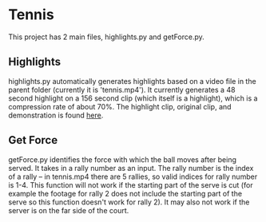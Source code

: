 # Tennis
This project has 2 main files, highlights.py and getForce.py. 

## Highlights
highlights.py automatically generates highlights based on a video file in the parent folder (currently it is 'tennis.mp4'). It currently generates a 48 second highlight
on a 156 second clip (which itself is a highlight), which is a compression rate of about 70%. The highlight clip, original clip, and demonstration is found [here](https://drive.google.com/drive/folders/1Fgoms41m2Bh6Ef5XoEUyDaTIRQC6GI0V?usp=sharing).

## Get Force
getForce.py identifies the force with which the ball moves after being served. It takes in a rally number as an input. The rally number is the index of a rally – in tennis.mp4 there are 5 rallies, so valid indices for rally number is 1-4. 
This function will not work if the starting part of the serve is cut (for example the footage for rally 2 does not include the starting part of the serve so this function doesn't work for rally 2). It may also not work if the server is on the far side of the court.
